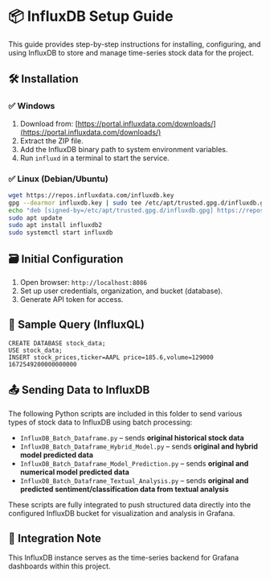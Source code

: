 # 📦 InfluxDB Setup Guide

This guide provides step-by-step instructions for installing, configuring, and using InfluxDB to store and manage time-series stock data for the project.

## 🛠 Installation

### ✅ Windows

1. Download from: [https://portal.influxdata.com/downloads/](https://portal.influxdata.com/downloads/)
2. Extract the ZIP file.
3. Add the InfluxDB binary path to system environment variables.
4. Run `influxd` in a terminal to start the service.

### ✅ Linux (Debian/Ubuntu)

```bash
wget https://repos.influxdata.com/influxdb.key
gpg --dearmor influxdb.key | sudo tee /etc/apt/trusted.gpg.d/influxdb.gpg > /dev/null
echo "deb [signed-by=/etc/apt/trusted.gpg.d/influxdb.gpg] https://repos.influxdata.com/debian stable main" | sudo tee /etc/apt/sources.list.d/influxdb.list
sudo apt update
sudo apt install influxdb2
sudo systemctl start influxdb
```

## 🗃️ Initial Configuration

1. Open browser: `http://localhost:8086`
2. Set up user credentials, organization, and bucket (database).
3. Generate API token for access.

## 🧪 Sample Query (InfluxQL)

```influxql
CREATE DATABASE stock_data;
USE stock_data;
INSERT stock_prices,ticker=AAPL price=185.6,volume=129000 1672549200000000000
```

## 📤 Sending Data to InfluxDB

The following Python scripts are included in this folder to send various types of stock data to InfluxDB using batch processing:

- `InfluxDB_Batch_Dataframe.py` – sends **original historical stock data**
- `InfluxDB_Batch_Dataframe_Hybrid_Model.py` – sends **original and hybrid model predicted data**
- `InfluxDB_Batch_Dataframe_Model_Prediction.py` – sends **original and numerical model predicted data**
- `InfluxDB_Batch_Dataframe_Textual_Analysis.py` – sends **original and predicted sentiment/classification data from textual analysis**

These scripts are fully integrated to push structured data directly into the configured InfluxDB bucket for visualization and analysis in Grafana.

## 🧵 Integration Note

This InfluxDB instance serves as the time-series backend for Grafana dashboards within this project.
